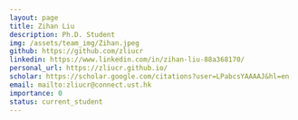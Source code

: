 ```yaml
---
layout: page
title: Zihan Liu
description: Ph.D. Student
img: /assets/team_img/Zihan.jpeg
github: https://github.com/zliucr
linkedin: https://www.linkedin.com/in/zihan-liu-88a368170/
personal_url: https://zliucr.github.io/
scholar: https://scholar.google.com/citations?user=LPabcsYAAAAJ&hl=en
email: mailto:zliucr@connect.ust.hk
importance: 0
status: current_student
---
```

